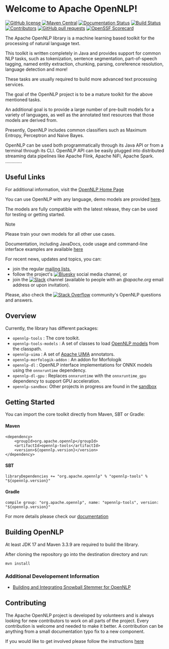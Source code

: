 <!--
Licensed to the Apache Software Foundation (ASF) under one or more
contributor license agreements.  See the NOTICE file distributed with
this work for additional information regarding copyright ownership.
The ASF licenses this file to You under the Apache License, Version 2.0
(the "License"); you may not use this file except in compliance with
the License.  You may obtain a copy of the License at

    http://www.apache.org/licenses/LICENSE-2.0

Unless required by applicable law or agreed to in writing, software
distributed under the License is distributed on an "AS IS" BASIS,
WITHOUT WARRANTIES OR CONDITIONS OF ANY KIND, either express or implied.
See the License for the specific language governing permissions and
limitations under the License.
-->

Welcome to Apache OpenNLP!
===========

[![GitHub license](https://img.shields.io/badge/license-Apache%202-blue.svg)](https://raw.githubusercontent.com/apache/opennlp/main/LICENSE)
[![Maven Central](https://maven-badges.herokuapp.com/maven-central/org.apache.opennlp/opennlp/badge.svg)](https://maven-badges.herokuapp.com/maven-central/org.apache.opennlp/opennlp)
[![Documentation Status](https://img.shields.io/:docs-latest-green.svg)](http://opennlp.apache.org/docs/index.html)
[![Build Status](https://github.com/apache/opennlp/workflows/Java%20CI/badge.svg)](https://github.com/apache/opennlp/actions)
[![Contributors](https://img.shields.io/github/contributors/apache/opennlp)](https://github.com/apache/opennlp/graphs/contributors)
[![GitHub pull requests](https://img.shields.io/github/issues-pr-raw/apache/opennlp.svg)](https://github.com/apache/opennlp/pulls)
[![OpenSSF Scorecard](https://api.securityscorecards.dev/projects/github.com/apache/opennlp/badge)](https://api.securityscorecards.dev/projects/github.com/apache/opennlp)

The Apache OpenNLP library is a machine learning based toolkit for the processing of natural language text.

This toolkit is written completely in Java and provides support for common NLP tasks, such as tokenization,
 sentence segmentation, part-of-speech tagging, named entity extraction, chunking, parsing,
  coreference resolution, language detection and more!

These tasks are usually required to build more advanced text processing services.

The goal of the OpenNLP project is to be a mature toolkit for the above mentioned tasks.

An additional goal is to provide a large number of pre-built models for a variety of languages, as
well as the annotated text resources that those models are derived from.

Presently, OpenNLP includes common classifiers such as Maximum Entropy, Perceptron and Naive Bayes.

OpenNLP can be used both programmatically through its Java API or from a terminal through its CLI. 
OpenNLP API can be easily plugged into distributed streaming data pipelines like Apache Flink, Apache NiFi, Apache Spark.
.............
## Useful Links
       
For additional information, visit the [OpenNLP Home Page](http://opennlp.apache.org/)

You can use OpenNLP with any language, demo models are provided [here](https://downloads.apache.org/opennlp/models/).

The models are fully compatible with the latest release, they can be used for testing or getting started. 

> [!NOTE]  
> Please train your own models for all other use cases.

Documentation, including JavaDocs, code usage and command-line interface examples are available [here](http://opennlp.apache.org/docs/)

For recent news, updates and topics, you can:  
- join the regular [mailing lists](http://opennlp.apache.org/mailing-lists.html), 
- follow the project's [![Bluesky](https://img.shields.io/badge/Bluesky-0285FF?logo=bluesky&logoColor=fff)](https://bsky.app/profile/apacheopennlp.bsky.social) social media channel, or
- join the [![Slack](https://img.shields.io/badge/Slack-4A154B?logo=slack&logoColor=fff)](https://the-asf.slack.com) channel (available to people with an _@apache.org_ email address or upon invitation). 

Please, also check the [![Stack Overflow](https://img.shields.io/badge/-Stack%20Overflow-FE7A16?logo=stack-overflow&logoColor=white)](https://stackoverflow.com/questions/tagged/opennlp) community's OpenNLP questions and answers.

## Overview

Currently, the library has different packages:

* `opennlp-tools` : The core toolkit.
* `opennlp-tools-models` : A set of classes to load [OpenNLP models](https://github.com/apache/opennlp-models) from the classpath.
* `opennlp-uima` : A set of [Apache UIMA](https://uima.apache.org) annotators.
* `opennlp-morfologik-addon` : An addon for Morfologik
* `opennlp-dl` : OpenNLP interface implementations for ONNX models using the `onnxruntime` dependency.
* `opennlp-dl-gpu` : Replaces `onnxruntime` with the `onnxruntime_gpu` dependency to support GPU acceleration.
* `opennlp-sandbox`: Other projects in progress are found in the [sandbox](https://github.com/apache/opennlp-sandbox)

## Getting Started

You can import the core toolkit directly from Maven, SBT or Gradle:

#### Maven

```
<dependency>
    <groupId>org.apache.opennlp</groupId>
    <artifactId>opennlp-tools</artifactId>
    <version>${opennlp.version}</version>
</dependency>
```

#### SBT

```
libraryDependencies += "org.apache.opennlp" % "opennlp-tools" % "${opennlp.version}"
```

#### Gradle

```
compile group: "org.apache.opennlp", name: "opennlp-tools", version: "${opennlp.version}"
```

For more details please check our [documentation](http://opennlp.apache.org/docs/)

## Building OpenNLP

At least JDK 17 and Maven 3.3.9 are required to build the library.

After cloning the repository go into the destination directory and run:

```
mvn install
```

### Additional Developement Information

- [Building and Integrating Snowball Stemmer for OpenNLP](dev/Snowball-Stemmer.md)

## Contributing

The Apache OpenNLP project is developed by volunteers and is always looking for new contributors to work on all parts of the project. Every contribution is welcome and needed to make it better. A contribution can be anything from a small documentation typo fix to a new component.

If you would like to get involved please follow the instructions [here](https://github.com/apache/opennlp/blob/main/.github/CONTRIBUTING.md)
